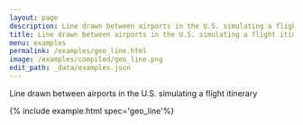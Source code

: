 ```yaml
---
layout: page
description: Line drawn between airports in the U.S. simulating a flight itinerary
title: Line drawn between airports in the U.S. simulating a flight itinerary
menu: examples
permalink: /examples/geo_line.html
image: /examples/compiled/geo_line.png
edit_path: _data/examples.json
---
```


Line drawn between airports in the U.S. simulating a flight itinerary

{% include example.html spec='geo_line'%}
